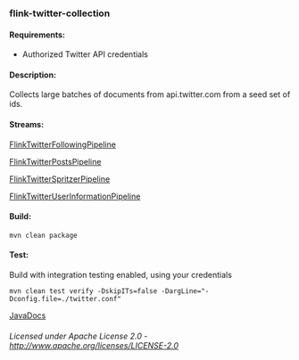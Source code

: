 ### flink-twitter-collection

#### Requirements:
 - Authorized Twitter API credentials

#### Description:

Collects large batches of documents from api.twitter.com from a seed set of ids.

#### Streams:

<a href="FlinkTwitterFollowingPipeline.html" target="_self">FlinkTwitterFollowingPipeline</a>

<a href="FlinkTwitterPostsPipeline.html" target="_self">FlinkTwitterPostsPipeline</a>

<a href="FlinkTwitterSpritzerPipeline.html" target="_self">FlinkTwitterSpritzerPipeline</a>

<a href="FlinkTwitterUserInformationPipeline.html" target="_self">FlinkTwitterUserInformationPipeline</a>

#### Build:

    mvn clean package    

#### Test:

Build with integration testing enabled, using your credentials

    mvn clean test verify -DskipITs=false -DargLine="-Dconfig.file=./twitter.conf"

[JavaDocs](apidocs/index.html "JavaDocs")

###### Licensed under Apache License 2.0 - http://www.apache.org/licenses/LICENSE-2.0
